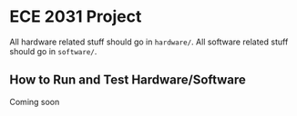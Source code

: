 # ECE 2031 Project

All hardware related stuff should go in `hardware/`. All software related stuff should go in `software/`.

## How to Run and Test Hardware/Software

Coming soon